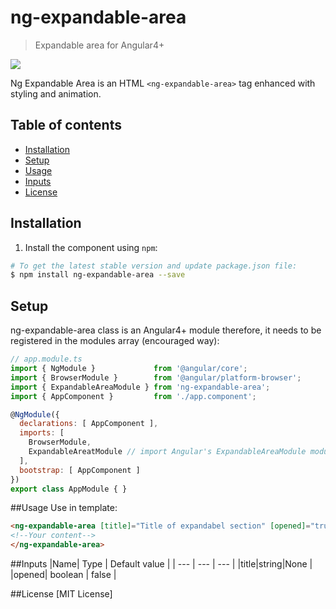 # ng-expandable-area

> Expandable area for Angular4+
<img src="https://i.imgur.com/FnkVPMB.gif">

Ng Expandable Area is an HTML `<ng-expandable-area>` tag enhanced with styling and animation.

## Table of contents

* [Installation](#installation)
* [Setup](#setup)
* [Usage](#usage)
* [Inputs](#inputs)
* [License](#license)

## Installation

1.  Install the component using `npm`:

  ```bash
  # To get the latest stable version and update package.json file:
  $ npm install ng-expandable-area --save
  ```

## Setup

ng-expandable-area class is an Angular4+ module therefore,
it needs to be registered in the modules array (encouraged way):

```js
// app.module.ts
import { NgModule }             from '@angular/core';
import { BrowserModule }        from '@angular/platform-browser';
import { ExpandableAreaModule } from 'ng-expandable-area';
import { AppComponent }         from './app.component';

@NgModule({
  declarations: [ AppComponent ],
  imports: [
    BrowserModule,
    ExpandableAreatModule // import Angular's ExpandableAreaModule modules
  ],
  bootstrap: [ AppComponent ]
})
export class AppModule { }
```

##Usage
Use in template:
```html
<ng-expandable-area [title]="Title of expandabel section" [opened]="true || false">
<!--Your content-->
</ng-expandable-area>
```

##Inputs
|Name| Type | Default value |
| --- | --- | --- |
|title|string|None |
|opened| boolean | false |


##License
[MIT License]
